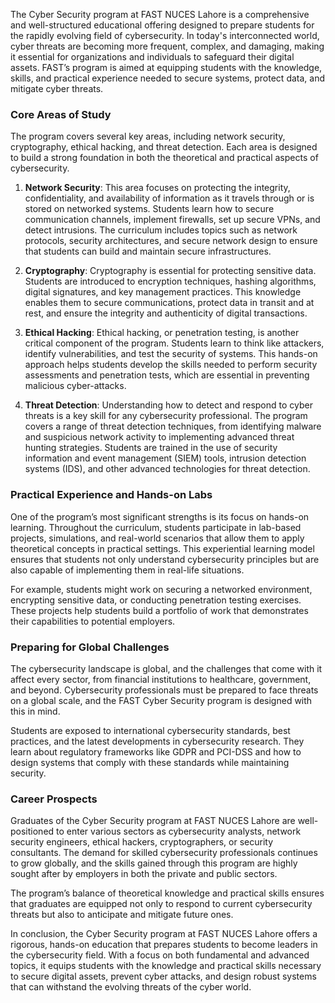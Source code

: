 The Cyber Security program at FAST NUCES Lahore is a comprehensive and well-structured educational offering designed to prepare students for the rapidly evolving field of cybersecurity. In today's interconnected world, cyber threats are becoming more frequent, complex, and damaging, making it essential for organizations and individuals to safeguard their digital assets. FAST’s program is aimed at equipping students with the knowledge, skills, and practical experience needed to secure systems, protect data, and mitigate cyber threats.

### Core Areas of Study

The program covers several key areas, including network security, cryptography, ethical hacking, and threat detection. Each area is designed to build a strong foundation in both the theoretical and practical aspects of cybersecurity.

1. **Network Security**: This area focuses on protecting the integrity, confidentiality, and availability of information as it travels through or is stored on networked systems. Students learn how to secure communication channels, implement firewalls, set up secure VPNs, and detect intrusions. The curriculum includes topics such as network protocols, security architectures, and secure network design to ensure that students can build and maintain secure infrastructures.

2. **Cryptography**: Cryptography is essential for protecting sensitive data. Students are introduced to encryption techniques, hashing algorithms, digital signatures, and key management practices. This knowledge enables them to secure communications, protect data in transit and at rest, and ensure the integrity and authenticity of digital transactions.

3. **Ethical Hacking**: Ethical hacking, or penetration testing, is another critical component of the program. Students learn to think like attackers, identify vulnerabilities, and test the security of systems. This hands-on approach helps students develop the skills needed to perform security assessments and penetration tests, which are essential in preventing malicious cyber-attacks.

4. **Threat Detection**: Understanding how to detect and respond to cyber threats is a key skill for any cybersecurity professional. The program covers a range of threat detection techniques, from identifying malware and suspicious network activity to implementing advanced threat hunting strategies. Students are trained in the use of security information and event management (SIEM) tools, intrusion detection systems (IDS), and other advanced technologies for threat detection.

### Practical Experience and Hands-on Labs

One of the program’s most significant strengths is its focus on hands-on learning. Throughout the curriculum, students participate in lab-based projects, simulations, and real-world scenarios that allow them to apply theoretical concepts in practical settings. This experiential learning model ensures that students not only understand cybersecurity principles but are also capable of implementing them in real-life situations.

For example, students might work on securing a networked environment, encrypting sensitive data, or conducting penetration testing exercises. These projects help students build a portfolio of work that demonstrates their capabilities to potential employers.

### Preparing for Global Challenges

The cybersecurity landscape is global, and the challenges that come with it affect every sector, from financial institutions to healthcare, government, and beyond. Cybersecurity professionals must be prepared to face threats on a global scale, and the FAST Cyber Security program is designed with this in mind.

Students are exposed to international cybersecurity standards, best practices, and the latest developments in cybersecurity research. They learn about regulatory frameworks like GDPR and PCI-DSS and how to design systems that comply with these standards while maintaining security.

### Career Prospects

Graduates of the Cyber Security program at FAST NUCES Lahore are well-positioned to enter various sectors as cybersecurity analysts, network security engineers, ethical hackers, cryptographers, or security consultants. The demand for skilled cybersecurity professionals continues to grow globally, and the skills gained through this program are highly sought after by employers in both the private and public sectors.

The program’s balance of theoretical knowledge and practical skills ensures that graduates are equipped not only to respond to current cybersecurity threats but also to anticipate and mitigate future ones.

In conclusion, the Cyber Security program at FAST NUCES Lahore offers a rigorous, hands-on education that prepares students to become leaders in the cybersecurity field. With a focus on both fundamental and advanced topics, it equips students with the knowledge and practical skills necessary to secure digital assets, prevent cyber attacks, and design robust systems that can withstand the evolving threats of the cyber world.
